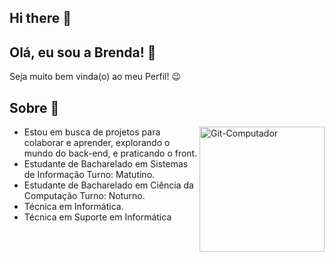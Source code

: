 ## Hi there 👋
## Olá, eu sou a Brenda! 👋

Seja muito bem vinda(o) ao meu Perfil! 😉

## Sobre 📝

<div>
  <img align="right" alt="Git-Computador" width="200px" height="200px" src="https://media.giphy.com/media/juua9i2c2fA0AIp2iq/giphy.gif"/>
</div>

- Estou em busca de projetos para colaborar e aprender, explorando o mundo do back-end, e praticando o front.
- Estudante de Bacharelado em Sistemas de Informação Turno: Matutino.
- Estudante de Bacharelado em Ciência da Computação Turno: Noturno.
- Técnica em Informática.
- Técnica em Suporte em Informática
  


